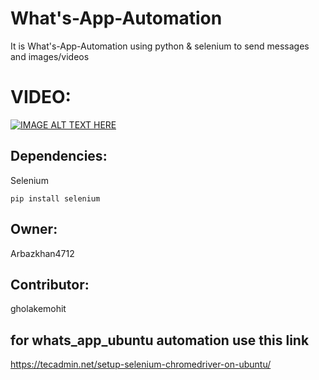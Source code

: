 # What's-App-Automation
It is What's-App-Automation using python &amp; selenium to send messages and images/videos


# VIDEO:

[![IMAGE ALT TEXT HERE](https://img.youtube.com/vi/lWa6hyqT_QI/0.jpg)](https://www.youtube.com/watch?v=lWa6hyqT_QI)

## Dependencies:

Selenium

```
pip install selenium
```

## Owner:

Arbazkhan4712

## Contributor:

gholakemohit

## for whats_app_ubuntu automation use this link

https://tecadmin.net/setup-selenium-chromedriver-on-ubuntu/

